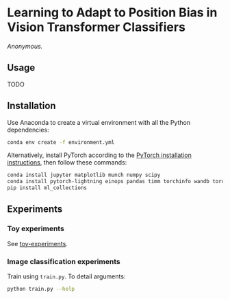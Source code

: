 # Learning to Adapt to Position Bias in Vision Transformer Classifiers

*Anonymous.*

## Usage

TODO

## Installation

Use Anaconda to create a virtual environment with all the Python dependencies:

```bash
conda env create -f environment.yml
```

Alternatively, install PyTorch according to the [PyTorch installation instructions](https://pytorch.org/), then follow these commands:

```bash
conda install jupyter matplotlib munch numpy scipy
conda install pytorch-lightning einops pandas timm torchinfo wandb torchmetrics -c conda-forge
pip install ml_collections
```

## Experiments

### Toy experiments

See [toy-experiments](toy-experiments).

### Image classification experiments

Train using `train.py`. To detail arguments:

```bash
python train.py --help
```